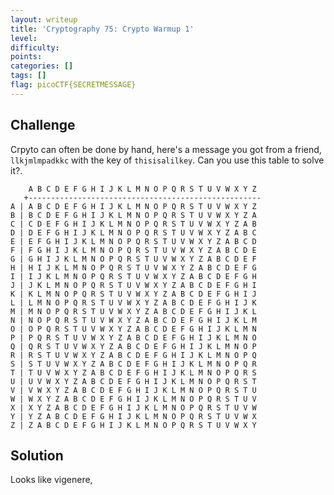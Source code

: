 ```yaml
---
layout: writeup
title: 'Cryptography 75: Crypto Warmup 1'
level: 
difficulty: 
points: 
categories: []
tags: []
flag: picoCTF{SECRETMESSAGE}
---
```

## Challenge

Crpyto can often be done by hand, here's a message you got from a
friend, `llkjmlmpadkkc` with the key of `thisisalilkey`. Can you use
this table to solve it?.

        A B C D E F G H I J K L M N O P Q R S T U V W X Y Z
       +----------------------------------------------------
    A | A B C D E F G H I J K L M N O P Q R S T U V W X Y Z
    B | B C D E F G H I J K L M N O P Q R S T U V W X Y Z A
    C | C D E F G H I J K L M N O P Q R S T U V W X Y Z A B
    D | D E F G H I J K L M N O P Q R S T U V W X Y Z A B C
    E | E F G H I J K L M N O P Q R S T U V W X Y Z A B C D
    F | F G H I J K L M N O P Q R S T U V W X Y Z A B C D E
    G | G H I J K L M N O P Q R S T U V W X Y Z A B C D E F
    H | H I J K L M N O P Q R S T U V W X Y Z A B C D E F G
    I | I J K L M N O P Q R S T U V W X Y Z A B C D E F G H
    J | J K L M N O P Q R S T U V W X Y Z A B C D E F G H I
    K | K L M N O P Q R S T U V W X Y Z A B C D E F G H I J
    L | L M N O P Q R S T U V W X Y Z A B C D E F G H I J K
    M | M N O P Q R S T U V W X Y Z A B C D E F G H I J K L
    N | N O P Q R S T U V W X Y Z A B C D E F G H I J K L M
    O | O P Q R S T U V W X Y Z A B C D E F G H I J K L M N
    P | P Q R S T U V W X Y Z A B C D E F G H I J K L M N O
    Q | Q R S T U V W X Y Z A B C D E F G H I J K L M N O P
    R | R S T U V W X Y Z A B C D E F G H I J K L M N O P Q
    S | S T U V W X Y Z A B C D E F G H I J K L M N O P Q R
    T | T U V W X Y Z A B C D E F G H I J K L M N O P Q R S
    U | U V W X Y Z A B C D E F G H I J K L M N O P Q R S T
    V | V W X Y Z A B C D E F G H I J K L M N O P Q R S T U
    W | W X Y Z A B C D E F G H I J K L M N O P Q R S T U V
    X | X Y Z A B C D E F G H I J K L M N O P Q R S T U V W
    Y | Y Z A B C D E F G H I J K L M N O P Q R S T U V W X
    Z | Z A B C D E F G H I J K L M N O P Q R S T U V W X Y

## Solution

Looks like vigenere,

